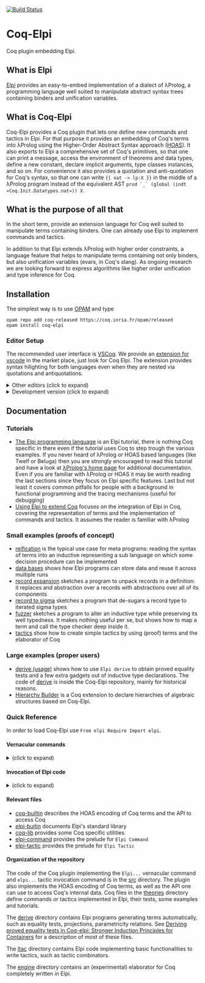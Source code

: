 [![Build Status](https://travis-ci.org/LPCIC/coq-elpi.svg?branch=master)](https://travis-ci.org/LPCIC/coq-elpi)

# Coq-Elpi
Coq plugin embedding Elpi.

## What is Elpi
[Elpi](https://github.com/LPCIC/elpi) provides an easy-to-embed implementation
of a dialect of λProlog, a programming language well suited to manipulate
abstract syntax trees containing binders and unification variables.

## What is Coq-Elpi
Coq-Elpi provides a Coq plugin that lets one define new commands and tactics in
Elpi. For that purpose it provides an embedding of Coq's terms into λProlog
using the Higher-Order Abstract Syntax approach
([HOAS](https://en.wikipedia.org/wiki/Higher-order_abstract_syntax)). It also
exports to Elpi a comprehensive set of Coq's primitives, so that one can
print a message, access the environment of theorems and data types, define a
new constant, declare implicit arguments, type classes instances, and so on.
For convenience it also provides a quotation and anti-quotation for Coq's
syntax, so that one can write `{{ nat -> lp:X }}` in the middle of a λProlog
program instead of the equivalent AST
``prod `_` (global (indt «Coq.Init.Datatypes.nat»)) X``.

## What is the purpose of all that
In the short term, provide an extension language for Coq well suited to
manipulate terms containing binders. One can already use Elpi to implement
commands and tactics.

In addition to that Elpi extends λProlog with higher order constraints, a
language feature that helps to manipulate terms containing not only binders, but
also unification variables (evars, in Coq's slang). As ongoing research we are
looking forward to express algorithms like higher order unification and type
inference for Coq.

## Installation

The simplest way is to use [OPAM](http://opam.ocaml.org/) and type
```
opam repo add coq-released https://coq.inria.fr/opam/released
opam install coq-elpi
```

### Editor Setup

The recommended user interface is [VSCoq](https://github.com/coq-community/vscoq/).
We provide an [extension for vscode](https://github.com/LPCIC/coq-elpi-lang) in the
market place, just look for Coq Elpi. The extension provides syntax hilighting
for both languages even when they are nested via quotations and antiquotations.

<details><summary>Other editors (click to expand)</summary><p>

At the time of writing Proof General does not handle quotations correctly, see ProofGeneral/PG#437.
In particular `Elpi Accumulate lp:{{ .... }}.` is used in tutorials to mix Coq and Elpi code
without escaping. Coq-Elpi also accepts `Elpi Accumulate " .... ".` but strings part of the
Elpi code needs to be escaped. Finally, for non-tutorial material, one can always put
the code in an external file and use `Elpi Accumulate File "filename".` instead.

CoqIDE does not handle quotations correctly. The installation process puts
[coq-elpi.lang](etc/coq-elpi.lang)
in a place where CoqIDE can find it.  Then you can select `coq-elpi`
from the menu `Edit -> Preferences -> Colors`.

If you use Vim, we recommend to add the following lines to `~/.vimrc` (in addition to the ones
for [elpi](https://github.com/LPCIC/elpi#syntax-highlight-in-vim))
<details><summary>(click to expand)</summary>
<p>

```vim
"coq-elpi
autocmd FileType lprolog syn keyword coqElpiSpecial fun prod sort let match fix axiom indc indt const prop app
autocmd FileType lprolog syn cluster elpiAntiQuotation contains=elpiAntiQuotationVar,elpiAntiQuotationBound,elpiAntiQuotationTerm
autocmd FileType lprolog syn region elpiAntiQuotationTerm start=+lp:"+ end=+"+ contains=elpiQuotation,lprologVariable,coqElpiSpecial,elpiMacro,lprologSpecial
autocmd FileType lprolog syn match elpiAntiQuotationVar "lp:[A-Z_-]\+"ms=s+3
autocmd FileType lprolog syn match elpiAntiQuotationBound "lp:[a-z_-]\+"
autocmd FileType lprolog hi def link elpiAntiQuotationVar Keyword
autocmd FileType lprolog hi def link elpiAntiQuotationBound Normal
autocmd FileType lprolog hi def link coqElpiSpecial Special
```
</p></details>

</p></details>

<details><summary>Development version (click to expand)</summary><p>

To install the development version one can type
```
opam pin add coq-elpi https://github.com/LPCIC/coq-elpi.git
```
One can also clone this repository and type `make`, but check you have
all the dependencies installed first (see [coq-elpi.opam](coq-elpi.opam)).

</p></details>

## Documentation

### Tutorials

- [The Elpi programming language](theories/tutorial/elpi_lang.v) is an Elpi
  tutorial, there is nothing Coq specific in there even if the tutorial uses Coq
  to step trough the various examples. If you never heard of λProlog or HOAS
  based languages (like Twelf or Beluga) then you are strongly encouraged to
  read this tutorial and have a look at
  [λProlog's home page](http://www.lix.polytechnique.fr/Labo/Dale.Miller/lProlog/)
  for additional documentation. Even if you are familiar with λProlog or HOAS it
  may be worth reading the last sections since they focus on Elpi specific
  features. Last but not least it covers common pitfalls for people with a
  background in functional programming and the tracing mechanisms (useful for
  debugging)
- [Using Elpi to extend Coq](theories/tutorial/coq_elpi.v) focuses on the
  integration of Elpi in Coq, covering the representation of terms and the
  implementation of commands and tactics. It assumes the reader is familiar with
  λProlog

### Small examples (proofs of concept)

- [reification](theories/examples/example_reflexive_tactic.v) is the typical use
  case for meta programs: reading the syntax of terms into an inductive
  representing a sub language on which some decision procedure can be
  implemented
- [data bases](theories/examples/example_data_base.v) shows how Elpi programs
  can store data and reuse it across multiple runs
- [record expansion](theories/examples/example_record_expansion.v) sketches a
  program to unpack records in a definition: it  replaces and abstraction over a
  records with abstractions over all of its components
- [record to sigma](theories/examples/example_record_to_sigma.v) sketches a
  program that de-sugars a record type to iterated sigma types
- [fuzzer](theories/examples/example_fuzzer.v) sketches a
  program to alter an inductive type while preserving its well typedness. It
  makes nothing useful per se, but shows how to map a term and call the type
  checker deep inside it.
- [tactics](theories/examples/example_curry_howard_tactics.v) show how to create
  simple tactics by using (proof) terms and the elaborator of Coq

### Large examples (proper users)

- [derive (usage)](theories/examples/example_usage_derive.v) shows how to use
  `Elpi derive` to obtain proved equality tests and a few extra gadgets out of
  inductive type declarations. The code of [derive](derive/) is
  inside the Coq-Elpi repository, mainly for historical reasons.
- [Hierarchy Builder](https://github.com/math-comp/hierarchy-builder) is a
  Coq extension to declare hierarchies of algebraic structures based on
  Coq-Elpi.

### Quick Reference

In order to load Coq-Elpi use `From elpi Require Import elpi`.

#### Vernacular commands

<details><summary>(click to expand)</summary>

- `Elpi Command <qname>` creates command named `<qname>` containing the preamble
  [elpi-command](elpi-command.elpi).
- `Elpi Tactic <qname>` creates a tactic `<qname>` containing the preamble
  [elpi-tactic](elpi-tactic.elpi).
- `Elpi Db <dbname> <code>` creates a Db (a program that is accumulated into
  other programs). `<code>` is the initial contents of the Db, including the
  type declaration of its constituting predicates.
- `Elpi Program <qname> <code>` lower level primitive letting one crate a
  command/tactic with a custom preamble `<code>`.

- `Elpi Accumulate [<qname>] [<code>|File <filename>|Db <dbname>]` adds code to
  the current program (or `<qname>` if specified). The code can be verbatim,
  from a file or a Db.
- `Elpi Typecheck [<qname>]` typechecks the current program (or `<qname>` if
  specified).
- `Elpi Debug <string>` sets the variable `<string>`, relevant for conditional
  clause compilation (the `:if VARIABLE` clause attribute).
- `Elpi Trace [[<start> <stop>] <predicate-filter>*|Off]` enable/disable
  tracing, eventually limiting it to a specific range of execution steps or
  predicate names.
- `Elpi Bound Steps <number>` limits the number of steps an Elpi program can
  make.
- `Elpi Print <qname> [<string> <filter>*]` prints the program `<qname>` to an
  HTML file named `<qname>.html` (or `<string>` if provided filtering out
  clauses whose file/clause name matches `<filter>`.

where:

- `<qname>` is a qualified Coq name, e.g. `derive.eq` or `my_program`.
- `<dbname>` is like `<qname>` but lives in a different namespace. By convention
  `<dbname>` ends in `.db`, e.g. `derive.eq.db`.
- `<code>` is verbatim Elpi code, either `lp:{{ ... }}` or `" ... "` (in the
  latter case, strings delimiters need to be escaped following Coq rules, e.g.
  `lp:{{ coq.say "hello!" }}` becomes `" coq.say ""hello!"" "`).
- `<filename>` is a string containing the path of an external file, e.g.
  `"this_file.elpi"`.
- `<start>` and `<stop>` are numbers, e.g. `17 24`.
- `<predicate-filter>` is a regexp against which the predicate name is matched,
  e.g. `"derive.*"`.

</p></details>

#### Invocation of Elpi code

<details><summary>(click to expand)</summary>

- `Elpi <qname> <argument>*.` invokes the `main` predicate of the `<qname>`
  program passing a possible empty list of arguments. This is how you invoke a
  command.
- `elpi <qname> <argument>*.` invokes the `solve` predicate of the `<qname>`
  program passing a possible empty list of arguments and the current goal. This
  is how you invoke a tactic.

- `Elpi Export <qname>` makes it possible to invoke command `<qname>` without
  the `Elpi` prefix.

where `<argument>` can be:

- a number, e.g. `3`, represented in Elpi as `(int 3)`
- a string, e.g. `"foo"` or `bar.baz`,  represented in Elpi as `(str "foo")` and
  `(str "bar.baz")`. Coq keywords and symbols are recognized as strings,
  eg `=>` requires no quotes. Quotes are necessary if the string contains
  a space or a character that is not accepted for qualified identifiers or
  if the string is `Definition`, `Axiom`, `Record` or `Context`.
- a term, e.g. `(3)` or `(f x)`, represented in Elpi as `(trm ...)`. Note that
  terms always require parentheses, that is `3` is a number while `(3)` is a Coq
  term and depending on the context could be a natural number
  (i.e. `S (S (S O))`) or a `Z` or ... See also the section Terms as arguments
  down below.

Commands also accept the following arguments (the syntax is as close as possible
to the Coq one; `[...]` means optional, `*` means 0 or more). See the `argument`
data type in `coq-builtin.elpi` for their HOAS encoding. See also the section
Terms as arguments down below.

- `Definition <name> [: <term>] := <term>`
- `Axiom <name> : <term>`
- `Record <name> <binder>* [: <sort>] := [<name>] { <name> : <term> ; * }`
- `Context <binder>*`

Testing/debugging:

- `Elpi Query [<qname>] <code>` runs `<code>` in the current program (or in
  `<qname>` if specified).
- `elpi query [<qname>] <string> <argument>*` runs the `<string>` predicate
  (that must have the same signature of the default predicate `solve`).

##### Terms as arguments

Terms are passed to Elpi code in raw format. Notations are unfolded, implicit
arguments are expanded (holes `_` are added) and lexical analysis is performed
(global names and bound names are identified, holes are applied to bound
names in scope). Type checking/inference is not performed: the `coq.typecheck`
API can be used to fill in implicit arguments.

</p></details>

#### Relevant files

- [coq-builtin](coq-builtin.elpi) describes the HOAS encoding of Coq terms
  and the API to access Coq
- [elpi-buitin](elpi-builtin.elpi) documents Elpi's standard library
- [coq-lib](coq-lib.elpi) provides some Coq specific utilities
- [elpi-command](elpi-command.elpi) provides the prelude for `Elpi Command`
- [elpi-tactic](elpi-tactic.elpi) provides the prelude for `Elpi Tactic`

#### Organization of the repository

The code of the Coq plugin implementing the `Elpi...` vernacular command and
`elpi...` tactic invocation command is in the [src](src) directory.  The plugin
also implements the HOAS encoding of Coq terms, as well as the API one can use
to access Coq's internal data. Coq files in the [theories](theories) directory
define commands or tactics implemented in Elpi, their tests, some examples and
tutorials.

The [derive](derive/) directory contains Elpi programs generating terms
automatically, such as equality tests, projections, parametricity relations. See
[Deriving proved equality tests in Coq-elpi: Stronger Induction Principles for
Containers](http://drops.dagstuhl.de/opus/volltexte/2019/11084/) for a
description of most of these files.

The [ltac](ltac/) directory contains Elpi code implementing basic
functionalities to write tactics, such as tactic combinators.

The [engine](engine/) directory contains an (experimental) elaborator for Coq
completely written in Elpi.
